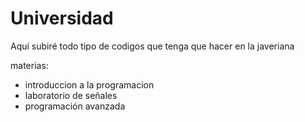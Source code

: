 # Universidad

Aquí subiré todo tipo de codigos que tenga que hacer en la javeriana

materias:
- introduccion a la programacion
- laboratorio de señales
- programación avanzada
